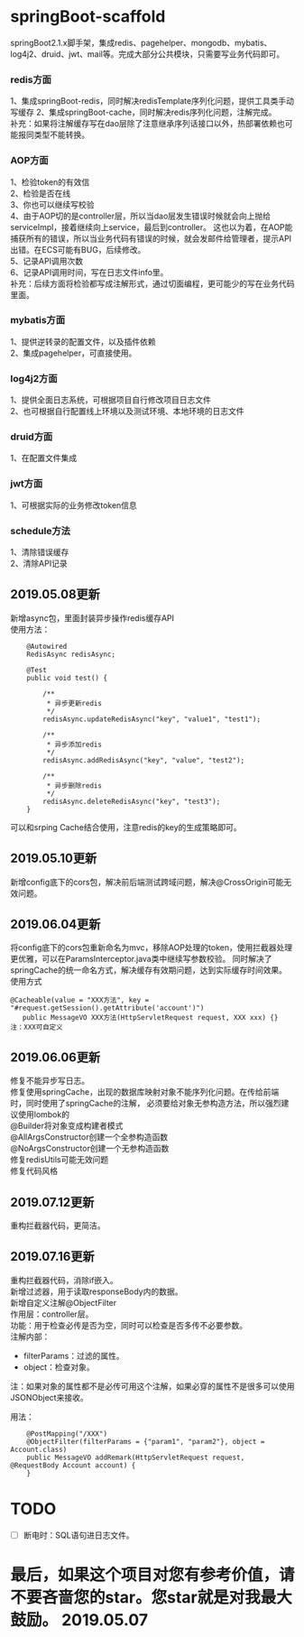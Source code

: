 # springBoot-scaffold
springBoot2.1.x脚手架，集成redis、pagehelper、mongodb、mybatis、log4j2、druid、jwt、mail等。完成大部分公共模块，只需要写业务代码即可。
### redis方面
1、集成springBoot-redis，同时解决redisTemplate序列化问题，提供工具类手动写缓存
2、集成springBoot-cache，同时解决redis序列化问题，注解完成。  
补充：如果将注解缓存写在dao层除了注意继承序列话接口以外，热部署依赖也可能报同类型不能转换。
### AOP方面
1、检验token的有效信  
2、检验是否在线    
3、你也可以继续写校验  
4、由于AOP切的是controller层，所以当dao层发生错误时候就会向上抛给serviceImpl，接着继续向上service，最后到controller。
这也以为着，在AOP能捕获所有的错误，所以当业务代码有错误的时候，就会发邮件给管理者，提示API出错。在ECS可能有BUG，后续修改。  
5、记录API调用次数  
6、记录API调用时间，写在日志文件info里。  
补充：后续方面将检验都写成注解形式，通过切面编程，更可能少的写在业务代码里面。
### mybatis方面
1、提供逆转录的配置文件，以及插件依赖  
2、集成pagehelper，可直接使用。  
### log4j2方面
1、提供全面日志系统，可根据项目自行修改项目日志文件  
2、也可根据自行配置线上环境以及测试环境、本地环境的日志文件
### druid方面
1、在配置文件集成
### jwt方面
1、可根据实际的业务修改token信息
### schedule方法
1、清除错误缓存  
2、清除API记录

## 2019.05.08更新
新增async包，里面封装异步操作redis缓存API  
使用方法：  

```
    @Autowired
    RedisAsync redisAsync;

    @Test
    public void test() {

        /**
         * 异步更新redis
         */
        redisAsync.updateRedisAsync("key", "value1", "test1");

        /**
         * 异步添加redis
         */
        redisAsync.addRedisAsync("key", "value", "test2");

        /**
         * 异步删除redis
         */
        redisAsync.deleteRedisAsync("key", "test3");
    }
```
可以和srping Cache结合使用，注意redis的key的生成策略即可。
## 2019.05.10更新
新增config底下的cors包，解决前后端测试跨域问题，解决@CrossOrigin可能无效问题。

## 2019.06.04更新
将config底下的cors包重新命名为mvc，移除AOP处理的token，使用拦截器处理更优雅，可以在ParamsInterceptor.java类中继续写参数校验。
同时解决了springCache的统一命名方式，解决缓存有效期问题，达到实际缓存时间效果。  
使用方式
```
@Cacheable(value = "XXX方法", key = "#request.getSession().getAttribute('account')")
   public MessageVO XXX方法(HttpServletRequest request, XXX xxx) {}
注：XXX可自定义
```
## 2019.06.06更新
修复不能异步写日志。  
修复使用springCache，出现的数据库映射对象不能序列化问题。在传给前端时，同时使用了springCache的注解，
必须要给对象无参构造方法，所以强烈建议使用lombok的  
@Builder将对象变成构建者模式  
@AllArgsConstructor创建一个全参构造函数  
@NoArgsConstructor创建一个无参构造函数  
修复redisUtils可能无效问题  
修复代码风格  

## 2019.07.12更新
重构拦截器代码，更简洁。

## 2019.07.16更新
重构拦截器代码，消除if嵌入。  
新增过滤器，用于读取responseBody内的数据。  
新增自定义注解@ObjectFilter  
作用层：controller层。  
功能：用于检查必传是否为空，同时可以检查是否多传不必要参数。  
注解内部：
 * filterParams：过滤的属性。
 * object：检查对象。
 
注：如果对象的属性都不是必传可用这个注解，如果必穿的属性不是很多可以使用JSONObject来接收。  
   
用法：
```
    @PostMapping("/XXX")
    @ObjectFilter(filterParams = {"param1", "param2"}, object = Account.class)
    public MessageVO addRemark(HttpServletRequest request, @RequestBody Account account) {
    }
```
# TODO
- [ ] 断电时：SQL语句进日志文件。


# 最后，如果这个项目对您有参考价值，请不要吝啬您的star。您star就是对我最大鼓励。 2019.05.07
